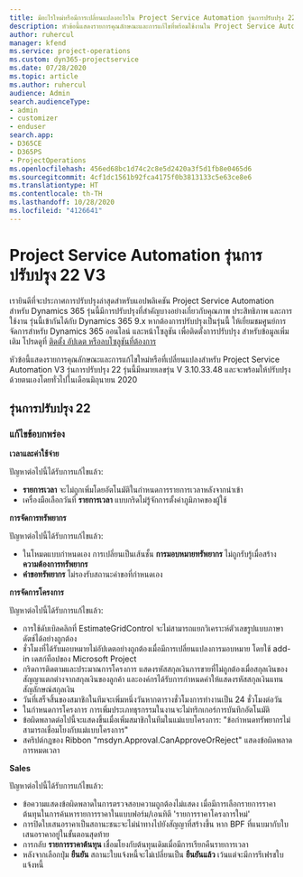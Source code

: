 ```yaml
---
title: มีอะไรใหม่หรือมีการเปลี่ยนแปลงอะไรใน Project Service Automation รุ่นการปรับปรุง 22 V3
description: หัวข้อนี้แสดงรายการคุณลักษณะและการแก้ไขที่พร้อมใช้งานใน Project Service Automation รุ่นการปรับปรุง 22 V3
author: ruhercul
manager: kfend
ms.service: project-operations
ms.custom: dyn365-projectservice
ms.date: 07/28/2020
ms.topic: article
ms.author: ruhercul
audience: Admin
search.audienceType:
- admin
- customizer
- enduser
search.app:
- D365CE
- D365PS
- ProjectOperations
ms.openlocfilehash: 456ed68bc1d74c2c8e5d2420a3f5d1fb8e0465d6
ms.sourcegitcommit: 4cf1dc1561b92fca4175f0b3813133c5e63ce8e6
ms.translationtype: HT
ms.contentlocale: th-TH
ms.lasthandoff: 10/28/2020
ms.locfileid: "4126641"
---
```

# <a name="project-service-automation-update-release-22-v3"></a>Project Service Automation รุ่นการปรับปรุง 22 V3

เรายินดีที่จะประกาศการปรับปรุงล่าสุดสำหรับแอปพลิเคชัน Project Service Automation สำหรับ Dynamics 365 รุ่นนี้มีการปรับปรุงที่สำคัญบางอย่างเกี่ยวกับคุณภาพ ประสิทธิภาพ และการใช้งาน รุ่นนี้เข้ากันได้กับ Dynamics 365 9.x หากต้องการปรับปรุงเป็นรุ่นนี้ ให้เยี่ยมชมศูนย์การจัดการสำหรับ Dynamics 365 ออนไลน์ และหน้าโซลูชัน เพื่อติดตั้งการปรับปรุง สำหรับข้อมูลเพิ่มเติม โปรดดูที่ [ติดตั้ง อัปเดต หรือลบโซลูชันที่ต้องการ](https://docs.microsoft.com/power-platform/admin/install-remove-preferred-solution)

หัวข้อนี้แสดงรายการคุณลักษณะและการแก้ไขใหม่หรือที่เปลี่ยนแปลงสำหรับ Project Service Automation V3 รุ่นการปรับปรุง 22 รุ่นนี้มีหมายเลขรุ่น V 3.10.33.48 และจะพร้อมให้ปรับปรุงด้วยตนเองโดยทั่วไปในเดือนมิถุนายน 2020

## <a name="update-release-22"></a>รุ่นการปรับปรุง 22

### <a name="bug-fixes"></a>แก้ไขข้อบกพร่อง



**เวลาและค่าใช้จ่าย**

ปัญหาต่อไปนี้ได้รับการแก้ไขแล้ว:

- **รายการเวลา** จะไม่ถูกเพิ่มโดยอัตโนมัติในกำหนดการรายการเวลาหลังจากนำเข้า
- เครื่องมือเลือกวันที่ **รายการเวลา** แบบกริดไม่รู้จักการตั้งค่าภูมิภาคของผู้ใช้

**การจัดการทรัพยากร**

ปัญหาต่อไปนี้ได้รับการแก้ไขแล้ว:

- ในโหมดแบบกำหนดเอง การเปลี่ยนเป็นเส้นชั้น **การมอบหมายทรัพยากร** ไม่ถูกรับรู้เมื่อสร้าง **ความต้องการทรัพยากร**
- **คำขอทรัพยากร** ไม่รองรับสถานะคำขอที่กำหนดเอง

**การจัดการโครงการ**

ปัญหาต่อไปนี้ได้รับการแก้ไขแล้ว:

- การใช้ดับเบิลคลิกที่ EstimateGridControl จะไม่สามารถแยกวิเคราะห์ตัวเลขรูปแบบภาษาดัตช์ได้อย่างถูกต้อง
- ชั่วโมงที่ได้รับมอบหมายไม่อัปเดตอย่างถูกต้องเมื่อมีการเปลี่ยนแปลงการมอบหมาย โดยใช้ add-in เดสก์ท็อปของ Microsoft Project
- กริดการติดตามและประมาณการโครงการ แสดงรหัสสกุลเงินการขายที่ไม่ถูกต้องเมื่อสกุลเงินของสัญญาแตกต่างจากสกุลเงินของลูกค้า และองค์กรได้รับการกำหนดค่าให้แสดงรหัสสกุลเงินแทนสัญลักษณ์สกุลเงิน
- วันที่เสร็จสิ้นของสมาชิกในทีมจะเพิ่มหนึ่งวันหากตารางชั่วโมงการทำงานเป็น 24 ชั่วโมงต่อวัน
- ในกำหนดการโครงการ การเพิ่มประเภทธุรกรรมในงานจะไม่ทริกเกอร์การบันทึกอัตโนมัติ
- ข้อผิดพลาดต่อไปนี้จะแสดงขึ้นเมื่อเพิ่มสมาชิกในทีมในแม่แบบโครงการ: "ข้อกำหนดทรัพยากรไม่สามารถเชื่อมโยงกับแม่แบบโครงการ" 
- สคริปต์กฎของ Ribbon "msdyn.Approval.CanApproveOrReject" แสดงข้อผิดพลาดการหมดเวลา

**Sales**

ปัญหาต่อไปนี้ได้รับการแก้ไขแล้ว:

- ข้อความแสดงข้อผิดพลาดในการตรวจสอบความถูกต้องไม่แสดง เมื่อมีการเลือกรายการราคาต้นทุนในการค้นหารายการราคาในแบบฟอร์ม/เอนทิตี 'รายการราคาโครงการใหม่'
- การปิดใบเสนอราคาเป็นสถานะชนะจะไม่นำทางไปยังสัญญาที่สร้างขึ้น หาก BPF ที่แนบมากับใบเสนอราคาอยู่ในขั้นตอนสุดท้าย
- การกลับ **รายการราคาต้นทุน** เชื่อมโยงกับต้นทุนเดิมเมื่อมีการเรียกคืนรายการเวลา
- หลังจากเลือกปุ่ม **ยืนยัน** สถานะใบแจ้งหนี้จะไม่เปลี่ยนเป็น **ยืนยันแล้ว** เว้นแต่จะมีการรีเฟรชใบแจ้งหนี้

